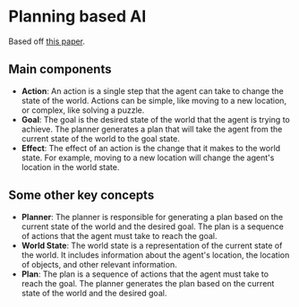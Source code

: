 
# Planning based AI

Based off [this paper](https://www.gamedevs.org/uploads/three-states-plan-ai-of-fear.pdf).

## Main components

- **Action**: An action is a single step that the agent can take to change the state of the world. Actions can be simple, like moving to a new location, or complex, like solving a puzzle.
- **Goal**: The goal is the desired state of the world that the agent is trying to achieve. The planner generates a plan that will take the agent from the current state of the world to the goal state.
- **Effect**: The effect of an action is the change that it makes to the world state. For example, moving to a new location will change the agent's location in the world state.

## Some other key concepts

- **Planner**: The planner is responsible for generating a plan based on the current state of the world and the desired goal. The plan is a sequence of actions that the agent must take to reach the goal.
- **World State**: The world state is a representation of the current state of the world. It includes information about the agent's location, the location of objects, and other relevant information.
- **Plan**: The plan is a sequence of actions that the agent must take to reach the goal. The planner generates the plan based on the current state of the world and the desired goal.
